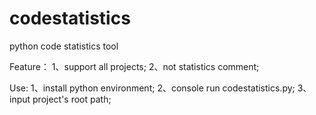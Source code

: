 codestatistics
==============

python code statistics tool 

Feature：
1、support all projects;
2、not statistics comment;

Use:
1、install python environment;
2、console run codestatistics.py;
3、input project's root path;
